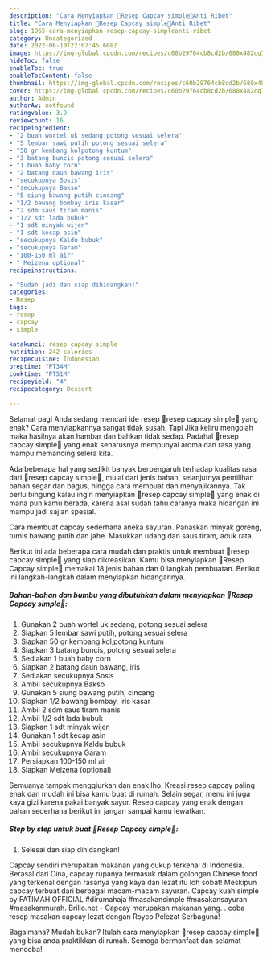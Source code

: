 ```yaml
---
description: "Cara Menyiapkan 🥬Resep Capcay simple🥦Anti Ribet"
title: "Cara Menyiapkan 🥬Resep Capcay simple🥦Anti Ribet"
slug: 1965-cara-menyiapkan-resep-capcay-simpleanti-ribet
category: Uncategorized
date: 2022-06-10T22:07:45.608Z
image: https://img-global.cpcdn.com/recipes/c60b29764cb8cd2b/680x482cq70/resep-capcay-simple-foto-resep-utama.jpg
hideToc: false
enableToc: true
enableTocContent: false
thumbnail: https://img-global.cpcdn.com/recipes/c60b29764cb8cd2b/680x482cq70/resep-capcay-simple-foto-resep-utama.jpg
cover: https://img-global.cpcdn.com/recipes/c60b29764cb8cd2b/680x482cq70/resep-capcay-simple-foto-resep-utama.jpg
author: Admin
authorAv: notfound
ratingvalue: 3.9
reviewcount: 16
recipeingredient:
- "2 buah wortel uk sedang potong sesuai selera"
- "5 lembar sawi putih potong sesuai selera"
- "50 gr kembang kolpotong kuntum"
- "3 batang buncis potong sesuai selera"
- "1 buah baby corn"
- "2 batang daun bawang iris"
- "secukupnya Sosis"
- "secukupnya Bakso"
- "5 siung bawang putih cincang"
- "1/2 bawang bombay iris kasar"
- "2 sdm saus tiram manis"
- "1/2 sdt lada bubuk"
- "1 sdt minyak wijen"
- "1 sdt kecap asin"
- "secukupnya Kaldu bubuk"
- "secukupnya Garam"
- "100-150 ml air"
- " Meizena optional"
recipeinstructions:

- "Sudah jadi dan siap dihidangkan!"
categories:
- Resep
tags:
- resep
- capcay
- simple

katakunci: resep capcay simple 
nutrition: 242 calories
recipecuisine: Indonesian
preptime: "PT34M"
cooktime: "PT51M"
recipeyield: "4"
recipecategory: Dessert

---
```



Selamat pagi Anda sedang mencari ide resep 🥬resep capcay simple🥦 yang enak? Cara menyiapkannya sangat tidak susah. Tapi Jika keliru mengolah maka hasilnya akan hambar dan bahkan tidak sedap. Padahal 🥬resep capcay simple🥦 yang enak seharusnya mempunyai aroma dan rasa yang mampu memancing selera kita.


Ada beberapa hal yang sedikit banyak berpengaruh terhadap kualitas rasa dari 🥬resep capcay simple🥦, mulai dari jenis bahan, selanjutnya pemilihan bahan segar dan bagus, hingga cara membuat dan menyajikannya. Tak perlu bingung kalau ingin menyiapkan 🥬resep capcay simple🥦 yang enak di mana pun kamu berada, karena asal sudah tahu caranya maka hidangan ini mampu jadi sajian spesial.

Cara membuat capcay sederhana aneka sayuran. Panaskan minyak goreng, tumis bawang putih dan jahe. Masukkan udang dan saus tiram, aduk rata.


Berikut ini ada beberapa cara mudah dan praktis untuk membuat 🥬resep capcay simple🥦 yang siap dikreasikan. Kamu bisa menyiapkan 🥬Resep Capcay simple🥦 memakai 18 jenis bahan dan 0 langkah pembuatan. Berikut ini langkah-langkah dalam menyiapkan hidangannya.

<!--inarticleads1-->

##### Bahan-bahan dan bumbu yang dibutuhkan dalam menyiapkan 🥬Resep Capcay simple🥦:

1. Gunakan 2 buah wortel uk sedang, potong sesuai selera
1. Siapkan 5 lembar sawi putih, potong sesuai selera
1. Siapkan 50 gr kembang kol,potong kuntum
1. Siapkan 3 batang buncis, potong sesuai selera
1. Sediakan 1 buah baby corn
1. Siapkan 2 batang daun bawang, iris
1. Sediakan secukupnya Sosis
1. Ambil secukupnya Bakso
1. Gunakan 5 siung bawang putih, cincang
1. Siapkan 1/2 bawang bombay, iris kasar
1. Ambil 2 sdm saus tiram manis
1. Ambil 1/2 sdt lada bubuk
1. Siapkan 1 sdt minyak wijen
1. Gunakan 1 sdt kecap asin
1. Ambil secukupnya Kaldu bubuk
1. Ambil secukupnya Garam
1. Persiapkan 100-150 ml air
1. Siapkan  Meizena (optional)


Semuanya tampak menggiurkan dan enak lho. Kreasi resep capcay paling enak dan mudah ini bisa kamu buat di rumah. Selain segar, menu ini juga kaya gizi karena pakai banyak sayur. Resep capcay yang enak dengan bahan sederhana berikut ini jangan sampai kamu lewatkan. 

<!--inarticleads2-->

##### Step by step untuk buat 🥬Resep Capcay simple🥦:


1. Selesai dan siap dihidangkan!

Capcay sendiri merupakan makanan yang cukup terkenal di Indonesia. Berasal dari Cina, capcay rupanya termasuk dalam golongan Chinese food yang terkenal dengan rasanya yang kaya dan lezat itu loh sobat! Meskipun capcay terbuat dari berbagai macam-macam sayuran. Capcay kuah simple by FATIMAH OFFICIAL #dirumahaja #masakansimple #masakansayuran #masakanmurah. Brilio.net - Capcay merupakan makanan yang. . coba resep masakan capcay lezat dengan Royco Pelezat Serbaguna! 

Bagaimana? Mudah bukan? Itulah cara menyiapkan 🥬resep capcay simple🥦 yang bisa anda praktikkan di rumah. Semoga bermanfaat dan selamat mencoba!
